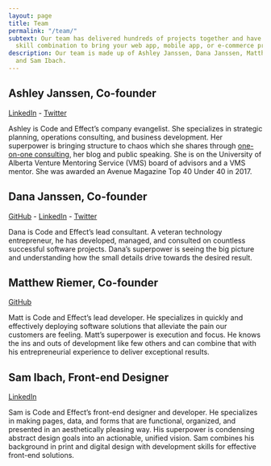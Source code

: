 ```yaml
---
layout: page
title: Team
permalink: "/team/"
subtext: Our team has delivered hundreds of projects together and have an exceptional
  skill combination to bring your web app, mobile app, or e-commerce project to life.
description: Our team is made up of Ashley Janssen, Dana Janssen, Matthew Riemer,
  and Sam Ibach.
---
```


## Ashley Janssen, Co-founder

[LinkedIn](http://www.linkedin.com/in/ashleyjanssen) - [Twitter](http://twitter.com/AshleyJanssen)

Ashley is Code and Effect’s company evangelist. She specializes in strategic planning, operations consulting, and business development. Her superpower is bringing structure to chaos which she shares through [one-on-one consulting](https://ashleyjanssen.com/), her blog and public speaking. She is on the University of Alberta Venture Mentoring Service (VMS) board of advisors and a VMS mentor. She was awarded an Avenue Magazine Top 40 Under 40 in 2017.


## Dana Janssen, Co-founder

[GitHub](https://github.com/danajanssen) - [LinkedIn](http://www.linkedin.com/in/DanaJanssen) - [Twitter](http://twitter.com/Dana_Janssen)

Dana is Code and Effect’s  lead consultant. A veteran technology entrepreneur, he has developed, managed, and consulted on countless successful software projects. Dana’s superpower is seeing the big picture and understanding how the small details drive towards the desired result.

## Matthew Riemer, Co-founder

[GitHub](https://github.com/Matt-Riemer)

Matt is Code and Effect’s lead developer. He specializes in quickly and effectively deploying software solutions that alleviate the pain our customers are feeling. Matt’s superpower is execution and focus. He knows the ins and outs of development like few others and can combine that with his entrepreneurial experience to deliver exceptional results.

## Sam Ibach, Front-end Designer

[LinkedIn](https://www.linkedin.com/in/sam-ibach/)

Sam is Code and Effect’s front-end designer and developer. He specializes in making pages, data, and forms that are functional, organized, and presented in an aesthetically pleasing way. His superpower is condensing abstract design goals into an actionable, unified vision. Sam combines his background in print and digital design with development skills for effective front-end solutions.
